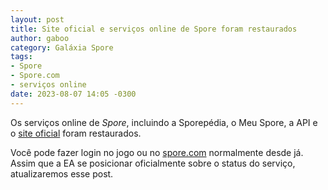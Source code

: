 ```yaml
---
layout: post
title: Site oficial e serviços online de Spore foram restaurados
author: gaboo
category: Galáxia Spore
tags:
- Spore
- Spore.com
- serviços online
date: 2023-08-07 14:05 -0300
---
```

Os serviços online de _Spore_, incluindo a Sporepédia, o Meu Spore, a API e o [site oficial](https://www.spore.com/) foram restaurados.

Você pode fazer login no jogo ou no [spore.com](https://www.spore.com/) normalmente desde já. Assim que a EA se posicionar oficialmente sobre o status do serviço, atualizaremos esse post.
